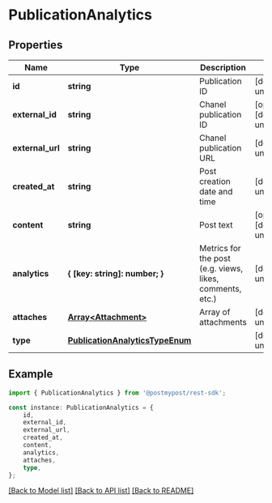 # PublicationAnalytics


## Properties

Name | Type | Description | Notes
------------ | ------------- | ------------- | -------------
**id** | **string** | Publication ID | [default to undefined]
**external_id** | **string** | Chanel publication ID | [optional] [default to undefined]
**external_url** | **string** | Chanel publication URL | [default to undefined]
**created_at** | **string** | Post creation date and time | [default to undefined]
**content** | **string** | Post text | [optional] [default to undefined]
**analytics** | **{ [key: string]: number; }** | Metrics for the post (e.g. views, likes, comments, etc.) | [default to undefined]
**attaches** | [**Array&lt;Attachment&gt;**](Attachment.md) | Array of attachments | [default to undefined]
**type** | [**PublicationAnalyticsTypeEnum**](PublicationAnalyticsTypeEnum.md) |  | [default to undefined]

## Example

```typescript
import { PublicationAnalytics } from '@postmypost/rest-sdk';

const instance: PublicationAnalytics = {
    id,
    external_id,
    external_url,
    created_at,
    content,
    analytics,
    attaches,
    type,
};
```

[[Back to Model list]](../README.md#documentation-for-models) [[Back to API list]](../README.md#documentation-for-api-endpoints) [[Back to README]](../README.md)
